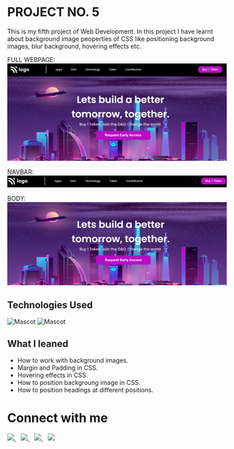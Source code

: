 # PROJECT NO. 5

This is my fifth project of Web Development. In this project I have learnt about background image peoperties of CSS like positioning background images, blur background, hovering effects etc. 

FULL WEBPAGE:
![Project2](sc/f.png "proj2 image")

NAVBAR:
![Project2](sc/nav.PNG "proj2 image")

BODY:
![Project2](sc/body.PNG "pro21 image")





## Technologies Used

![Mascot](https://www.vectorlogo.zone/logos/w3_html5/w3_html5-icon.svg "mascot logo")
![Mascot](https://www.vectorlogo.zone/logos/w3_css/w3_css-icon.svg "mascot logo")


## What I leaned

- How to work with background images.
- Margin and Padding in CSS.
- Hovering effects in CSS.
- How to position backgroung image in CSS.
- How to position headings at different positions.



# Connect with me

   <a href="https://www.linkedin.com/in/mughninoman97/" >
    <img width="30px" src="https://www.vectorlogo.zone/logos/linkedin/linkedin-icon.svg" />
  </a>&ensp;
  <a href="https://twitter.com/mughninoman97">
    <img width="30px" src="https://www.vectorlogo.zone/logos/twitter/twitter-official.svg" />
  </a>&ensp;
  <a href="https://www.instagram.com/mughninoman97/">
    <img width="30px" src="https://www.vectorlogo.zone/logos/instagram/instagram-icon.svg" />
  </a>&ensp;
  <a href="https://abdulmughninoman.hashnode.dev/">
  <img width="30px" src="https://cdn.hashnode.com/res/hashnode/image/upload/v1611902473383/CDyAuTy75.png?auto=compress" />
  </a>
